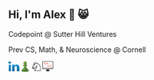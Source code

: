 ## Hi, I'm Alex 👋 😸

<p>Codepoint @ Sutter Hill Ventures</p>
<p>Prev CS, Math, & Neuroscience @ Cornell</p>

[<img align="left" alt="Alex Godfrey | LinkedIn" target="_blank" width="22px" src="./linkedin.svg" />][linkedin]
[<img align="left" alt="agod1373 | Chess.com" target="_blank" width="23px" src="./chesscom.png" />][chesscom]
[<img align="left" alt="agod1373 | Lichess.com" target="_blank" width="23px" src="./lichess.png" />][lichess]
[<img align="left" alt="Alex Godfrey | Website" target="_blank" width="22px" src="./web.svg" />][web]

[linkedin]: https://www.linkedin.com/in/alexgodfreyapi/
[chesscom]: https://www.chess.com/member/agod1373
[lichess]: https://lichess.org/@/NadineCross
[web]: https://alexgodfrey.com/
